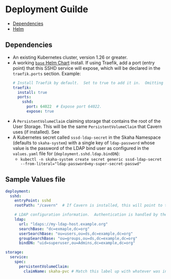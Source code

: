 # Deployment Guilde

- [Dependencies](#dependencies)
- [Helm](#helm-repository)


## Dependencies

- An existing Kubernetes cluster, version 1.26 or greater.
- A working [`base` Helm Chart](https://github.com/opencadc/science-platform/tree/main/deployment/helm#base-install) install.  If using Traefik, add a port (entry point) that this SSHD service will expose, which will be declared in the `traefik.ports` section.  Example:
  ```yaml
  # Install Traefik by default.  Set to true to add it in.  Omitting it defaults to true, so beware.
  traefik:
    install: true
    ports:
      sshd:
        port: 64022  # Expose port 64022.
        expose: true
  ```
- A `PersistentVolumeClaim` claiming storage that contains the root of the User Storage.  This will be the same `PersistentVolumeClaim` that Cavern uses (if installed).  See
- A Kubernetes secret called `sssd-ldap-secret` in the Skaha Namespace (defaults to `skaha-system`) with a single key of `ldap-password` whose value is the password of the LDAP bind user as configured in the `values.yaml` file for (`deployment.sshd.ldap.bindDN`):
  - `kubectl -n skaha-system create secret generic sssd-ldap-secret --from-literal="ldap-password=my-super-secret-passwd"`

## Sample Values file

```yaml
deployment:
  sshd:
    entryPoint: sshd
    rootPath: "/cavern"  # If Cavern is installed, this will point to the same location as deployment.cavern.filesystem.subPath.

    # LDAP configuration information.  Authentication is handled by the secret/sssd.conf file.
    ldap:
      url: "ldaps://my-ldap-host.example.org"
      searchBase: "dc=exmaple,dc=org"
      userSearchBase: "ou=users,ou=ds,dc=example,dc=org"
      groupSearchBase: "ou=groups,ou=ds,dc=example,dc=org"
      bindDN: "uid=superuser,ou=Admins,dc=example,dc=org"

storage:
  service:
    spec:
      persistentVolumeClaim:
        claimName: skaha-pvc # Match this label up with whatever was installed in the base install, or the desired PVC, or create dynamically provisioned storage.

```
